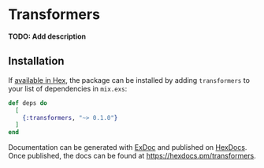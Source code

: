 # Transformers

**TODO: Add description**

## Installation

If [available in Hex](https://hex.pm/docs/publish), the package can be installed
by adding `transformers` to your list of dependencies in `mix.exs`:

```elixir
def deps do
  [
    {:transformers, "~> 0.1.0"}
  ]
end
```

Documentation can be generated with [ExDoc](https://github.com/elixir-lang/ex_doc)
and published on [HexDocs](https://hexdocs.pm). Once published, the docs can
be found at <https://hexdocs.pm/transformers>.

